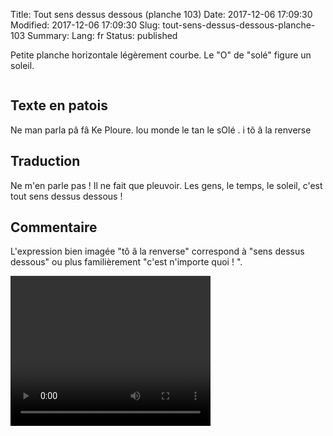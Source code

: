 Title: Tout sens dessus dessous (planche 103)
Date: 2017-12-06 17:09:30
Modified: 2017-12-06 17:09:30
Slug: tout-sens-dessus-dessous-planche-103
Summary: 
Lang: fr
Status: published

Petite planche horizontale légèrement courbe. Le "O" de "solé" figure un soleil.

<figure class="image-block" style="float: center;">
  <img alt="" src="{static}/images/planche_103.png">
  <figcaption style="max-width: 580px"></figcaption>
</figure>


## Texte en patois
Ne man parla pâ fâ Ke  Ploure. lou monde le tan le sOlé . i tô â la renverse

## Traduction
Ne m'en parle pas ! Il ne fait que pleuvoir. Les gens, le temps, le soleil, c'est tout sens dessus dessous !

## Commentaire
L'expression bien imagée "tô â la renverse" correspond à "sens dessus dessous" ou plus familièrement "c'est n'importe quoi ! ".

<video width="320" height="240" controls>
  <source src="https://d1njpgd0ygatdn.cloudfront.net/video_103.mp4" type="video/mp4">
</video>
